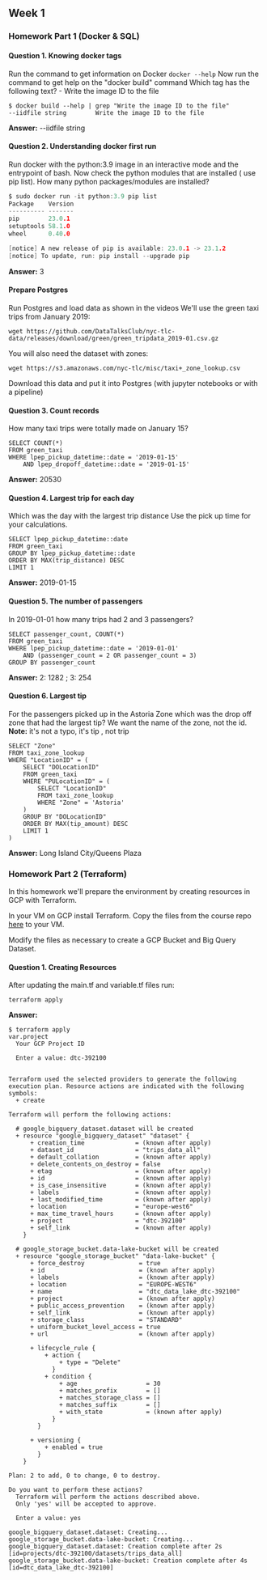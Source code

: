 ## Week 1
### Homework Part 1 (Docker & SQL)
#### Question 1. Knowing docker tags
Run the command to get information on Docker
`docker --help`
Now run the command to get help on the "docker build" command
Which tag has the following text? - Write the image ID to the file
```
$ docker build --help | grep "Write the image ID to the file"
--iidfile string        Write the image ID to the file
```
**Answer:** --iidfile string
#### Question 2. Understanding docker first run
Run docker with the python:3.9 image in an interactive mode and the entrypoint of bash. Now check the python modules that are installed ( use pip list). How many python packages/modules are installed?
```c
$ sudo docker run -it python:3.9 pip list
Package    Version
---------- -------
pip        23.0.1
setuptools 58.1.0
wheel      0.40.0

[notice] A new release of pip is available: 23.0.1 -> 23.1.2
[notice] To update, run: pip install --upgrade pip
```
**Answer:** 3 
#### Prepare Postgres
Run Postgres and load data as shown in the videos We'll use the green taxi trips from January 2019:

`wget https://github.com/DataTalksClub/nyc-tlc-data/releases/download/green/green_tripdata_2019-01.csv.gz`

You will also need the dataset with zones:

`wget https://s3.amazonaws.com/nyc-tlc/misc/taxi+_zone_lookup.csv`

Download this data and put it into Postgres (with jupyter notebooks or with a pipeline)

#### Question 3. Count records
How many taxi trips were totally made on January 15?
```
SELECT COUNT(*)
FROM green_taxi
WHERE lpep_pickup_datetime::date = '2019-01-15'
    AND lpep_dropoff_datetime::date = '2019-01-15'
```
**Answer:** 20530
#### Question 4. Largest trip for each day
Which was the day with the largest trip distance Use the pick up time for your calculations.
```
SELECT lpep_pickup_datetime::date
FROM green_taxi
GROUP BY lpep_pickup_datetime::date
ORDER BY MAX(trip_distance) DESC
LIMIT 1
```
**Answer:** 2019-01-15
#### Question 5. The number of passengers
In 2019-01-01 how many trips had 2 and 3 passengers?
```
SELECT passenger_count, COUNT(*)
FROM green_taxi
WHERE lpep_pickup_datetime::date = '2019-01-01'
	AND (passenger_count = 2 OR passenger_count = 3)
GROUP BY passenger_count
```
**Answer:** 2: 1282 ; 3: 254
#### Question 6. Largest tip
For the passengers picked up in the Astoria Zone which was the drop off zone that had the largest tip? We want the name of the zone, not the id.  
**Note:** it's not a typo, it's tip , not trip
```
SELECT "Zone"
FROM taxi_zone_lookup
WHERE "LocationID" = (
	SELECT "DOLocationID"
	FROM green_taxi
	WHERE "PULocationID" = (
		SELECT "LocationID"
		FROM taxi_zone_lookup
		WHERE "Zone" = 'Astoria'
	)
	GROUP BY "DOLocationID"
	ORDER BY MAX(tip_amount) DESC
	LIMIT 1
)
```
**Answer:** Long Island City/Queens Plaza
### Homework Part 2 (Terraform)
In this homework we'll prepare the environment by creating resources in GCP with Terraform.

In your VM on GCP install Terraform. Copy the files from the course repo [here](https://github.com/DataTalksClub/data-engineering-zoomcamp/tree/main/week_1_basics_n_setup/1_terraform_gcp/terraform) to your VM.

Modify the files as necessary to create a GCP Bucket and Big Query Dataset.
#### Question 1. Creating Resources
After updating the main.tf and variable.tf files run:
```
terraform apply
```
**Answer:**
```
$ terraform apply
var.project
  Your GCP Project ID

  Enter a value: dtc-392100


Terraform used the selected providers to generate the following execution plan. Resource actions are indicated with the following symbols:
  + create

Terraform will perform the following actions:

  # google_bigquery_dataset.dataset will be created
  + resource "google_bigquery_dataset" "dataset" {
      + creation_time              = (known after apply)
      + dataset_id                 = "trips_data_all"
      + default_collation          = (known after apply)
      + delete_contents_on_destroy = false
      + etag                       = (known after apply)
      + id                         = (known after apply)
      + is_case_insensitive        = (known after apply)
      + labels                     = (known after apply)
      + last_modified_time         = (known after apply)
      + location                   = "europe-west6"
      + max_time_travel_hours      = (known after apply)
      + project                    = "dtc-392100"
      + self_link                  = (known after apply)
    }

  # google_storage_bucket.data-lake-bucket will be created
  + resource "google_storage_bucket" "data-lake-bucket" {
      + force_destroy               = true
      + id                          = (known after apply)
      + labels                      = (known after apply)
      + location                    = "EUROPE-WEST6"
      + name                        = "dtc_data_lake_dtc-392100"
      + project                     = (known after apply)
      + public_access_prevention    = (known after apply)
      + self_link                   = (known after apply)
      + storage_class               = "STANDARD"
      + uniform_bucket_level_access = true
      + url                         = (known after apply)

      + lifecycle_rule {
          + action {
              + type = "Delete"
            }
          + condition {
              + age                   = 30
              + matches_prefix        = []
              + matches_storage_class = []
              + matches_suffix        = []
              + with_state            = (known after apply)
            }
        }

      + versioning {
          + enabled = true
        }
    }

Plan: 2 to add, 0 to change, 0 to destroy.

Do you want to perform these actions?
  Terraform will perform the actions described above.
  Only 'yes' will be accepted to approve.

  Enter a value: yes

google_bigquery_dataset.dataset: Creating...
google_storage_bucket.data-lake-bucket: Creating...
google_bigquery_dataset.dataset: Creation complete after 2s [id=projects/dtc-392100/datasets/trips_data_all]
google_storage_bucket.data-lake-bucket: Creation complete after 4s [id=dtc_data_lake_dtc-392100]

```